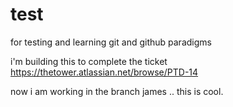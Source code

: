 # test
for testing and learning git and github paradigms

i'm building this to complete the ticket https://thetower.atlassian.net/browse/PTD-14

now i am working in the branch james .. this is cool. 